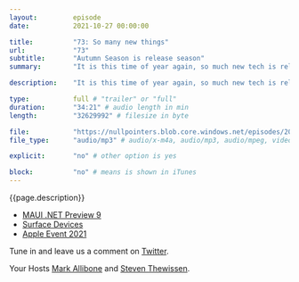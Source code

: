 ```yaml
---
layout:         episode
date: 			2021-10-27 00:00:00

title: 			"73: So many new things"
url:        	"73"
subtitle: 		"Autumn Season is release season"
summary: 		"It is this time of year again, so much new tech is released. Not only devices, but also software. So tune in to find out our thoughts on MAUI .NETs latest release, the Microsoft device updates and the new Apple hardware that has just been dropped."

description: 	"It is this time of year again, so much new tech is released. Not only devices, but also software. So tune in to find out our thoughts on MAUI .NETs latest release, the Microsoft device updates and the new Apple hardware that has just been dropped."

type:			full # "trailer" or "full"
duration: 		"34:21" # audio length in min
length: 		"32629992" # filesize in byte

file: 			"https://nullpointers.blob.core.windows.net/episodes/20211027_NewThings.mp3"
file_type: 		"audio/mp3" # audio/x-m4a, audio/mp3, audio/mpeg, video/quicktime, video/mp4, video/x-m4v, application/pdf, and document/x-epub

explicit: 		"no" # other option is yes

block: 			"no" # means is shown in iTunes
---
```


{{page.description}}

* [MAUI .NET Preview 9](https://devblogs.microsoft.com/dotnet/announcing-net-maui-preview-9/)
* [Surface Devices](https://blogs.windows.com/devices/2021/09/22/introducing-new-surface-products-built-for-windows-11/)
* [Apple Event 2021](https://www.youtube.com/watch?v=exM1uajp--A)

Tune in and leave us a comment on [Twitter](https://twitter.com/nullpointersio).

Your Hosts [Mark Allibone](https://twitter.com/mallibone) and [Steven Thewissen](https://twitter.com/devnl).
